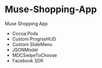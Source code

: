 # Muse-Shopping-App
Muse Shopping App


   - Cocoa Pods
   - Custom ProgrssHUD
   - Custom SlideMenu
   - JSONModel
   - MDCSwipeToChoose
   - Facebook SDK
